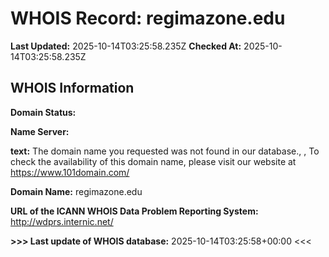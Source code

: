 # WHOIS Record: regimazone.edu

**Last Updated:** 2025-10-14T03:25:58.235Z
**Checked At:** 2025-10-14T03:25:58.235Z

## WHOIS Information

**Domain Status:** 

**Name Server:** 

**text:** The domain name you requested was not found in our database., , To check the availability of this domain name, please visit our website at https://www.101domain.com/

**Domain Name:** regimazone.edu

**URL of the ICANN WHOIS Data Problem Reporting System:** http://wdprs.internic.net/

**>>> Last update of WHOIS database:** 2025-10-14T03:25:58+00:00 <<<

